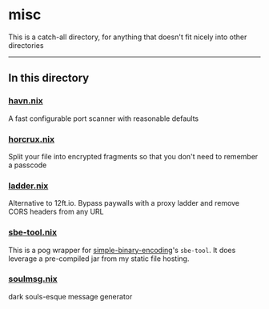 # misc

This is a catch-all directory, for anything that doesn't fit nicely into other directories

---

## In this directory

### [havn.nix](./havn.nix)

A fast configurable port scanner with reasonable defaults

### [horcrux.nix](./horcrux.nix)

Split your file into encrypted fragments so that you don't need to remember a passcode

### [ladder.nix](./ladder.nix)

Alternative to 12ft.io. Bypass paywalls with a proxy ladder and remove CORS headers from any URL

### [sbe-tool.nix](./sbe-tool.nix)

This is a pog wrapper for [simple-binary-encoding](https://github.com/real-logic/simple-binary-encoding)'s `sbe-tool`. It does leverage a pre-compiled jar from my static file hosting.

### [soulmsg.nix](./soulmsg.nix)

dark souls-esque message generator
